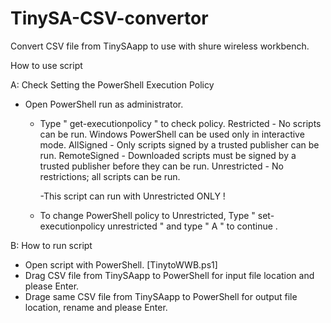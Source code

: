 # TinySA-CSV-convertor
Convert CSV file from TinySAapp to use with shure wireless workbench.


How to use script

A: Check Setting the PowerShell Execution Policy
  - Open PowerShell run as administrator.
	- Type " get-executionpolicy " to check policy.
	    Restricted - No scripts can be run. Windows PowerShell can be used only in interactive mode.
		  AllSigned - Only scripts signed by a trusted publisher can be run.
		  RemoteSigned - Downloaded scripts must be signed by a trusted publisher before they can be run.
		  Unrestricted - No restrictions; all scripts can be run.
      
      -This script can run with Unrestricted ONLY !
		
	- To change PowerShell policy to Unrestricted, Type " set-executionpolicy unrestricted "
	  and type " A " to continue .
    
 B: How to run script
  - Open script with PowerShell. [TinytoWWB.ps1]
  - Drag CSV file from TinySAapp to PowerShell for input file location and please Enter.
  - Drage same CSV file from TinySAapp to PowerShell for output file location, rename and please Enter.
